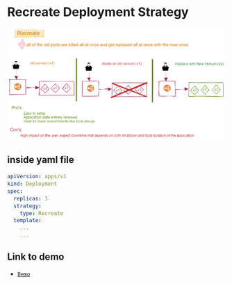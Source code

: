 # Recreate Deployment Strategy

![recreate](../img/deployment/recreate.png)

## inside yaml file

```yaml
apiVersion: apps/v1
kind: Deployment
spec:
  replicas: 3
  strategy:
    type: Recreate
  template:
    ...
    ...

```

## Link to demo

* [`Demo`](../demos/recreate_dep_demo.md)